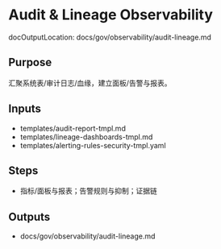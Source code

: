 # Audit & Lineage Observability

docOutputLocation: docs/gov/observability/audit-lineage.md

## Purpose

汇聚系统表/审计日志/血缘，建立面板/告警与报表。

## Inputs

- templates/audit-report-tmpl.md
- templates/lineage-dashboards-tmpl.md
- templates/alerting-rules-security-tmpl.yaml

## Steps

- 指标/面板与报表；告警规则与抑制；证据链

## Outputs

- docs/gov/observability/audit-lineage.md
